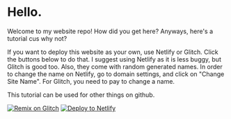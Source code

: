 # Hello.
Welcome to my website repo! How did you get here? Anyways, here's a tutorial cus why not?

If you want to deploy this website as your own, use Netlify or Glitch. Click the buttons below to do that. I suggest using Netlify as it is less buggy, but Glitch is good too. Also, they come with random generated names.
In order to change the name on Netlify, go to domain settings, and click on "Change Site Name". For Glitch, you need to pay to change a name.

This tutorial can be used for other things on github.

<a target="_blank" href="https://glitch.com/edit/#!/import/github/GermanicPanzer/workpls"><img alt="Remix on Glitch" src="https://binbashbanana.github.io/deploy-buttons/buttons/remade/glitch.svg"></a>
<a target="_blank" href="https://https://app.netlify.com/start/deploy?repository=https://github.com/GermanicPanzer/workpls"><img alt="Deploy to Netlify" src="https://binbashbanana.github.io/deploy-buttons/buttons/remade/netlify.svg"></a>
